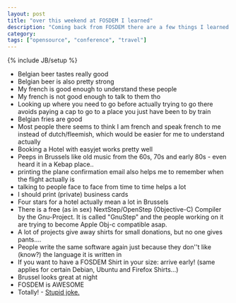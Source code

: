 ```yaml
---
layout: post
title: "over this weekend at FOSDEM I learned"
description: "Coming back from FOSDEM there are a few things I learned and I'd like to share with you. Aside from Belgium Beer and stuff I learned about myself, there have also been things to keep in mind if I ever host a conference myself..."
category: 
tags: ["opensource", "conference", "travel"]
---
```

{% include JB/setup %}

 * Belgian beer tastes really good
 * Belgian beer is also pretty strong
 * My french is good enough to understand these people
 * My french is not good enough to talk to them tho
 * Looking up where you need to go before actually trying to go there avoids paying a cap to go to a place you just have been to by train
 * Belgian fries are good
 * Most people there seems to think I am french and speak french to me instead of dutch/fleemish, which would be easier for me to understand actually
 * Booking a Hotel with easyjet works pretty well
 * Peeps in Brussels like old music from the 60s, 70s and early 80s - even heard it in a Kebap place..
 * printing the plane confirmation email also helps me to remember when the flight actually is
 * talking to people face to face from time to time helps a lot
 * I should print (private) business cards
 * Four stars for a hotel actually mean a lot in Brussels
 * There is a free (as in sex) NextStep/OpenStep (Objective-C) Compiler by the Gnu-Project. It is called "GnuStep" and the people working on it are trying to become Apple Obj-c compatible asap.
 * A lot of projects give away shirts for small donations, but no one gives pants....
 * People write the same software again just because they don''t like (know?) the language it is written in
 * If you want to have a FOSDEM Shirt in your size: arrive early! (same applies for certain Debian, Ubuntu and Firefox Shirts...)
 * Brussel looks great at night
 * FOSDEM is AWESOME
 * Totally! - [Stupid joke.](http://thetvdb.com/?tab=episode&seriesid=75760&seasonid=34610&id=423101&lid=7)